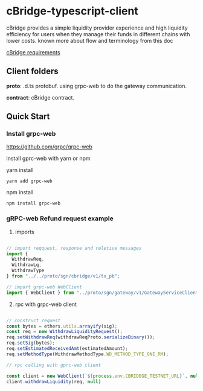 # cBridge-typescript-client

cBridge provides a simple liquidity provider experience and high liquidity efficiency for users when they manage their funds in different chains with lower costs. known more about flow and terminology from this doc

<a href="https://docs.google.com/document/d/15gVJfiAjzfR9dyz_ad7jQOx5PSPI6p_RanLA6XRLCYU/edit?usp=sharing"> cBridge requirements</a>


## Client folders

<b>proto</b>: .d.ts protobuf. using grpc-web to do the gateway communication.

<b>contract</b>: cBridge contract. 

## Quick Start
### Install grpc-web

https://github.com/grpc/grpc-web

install gprc-web with yarn or npm

yarn install

`yarn add grpc-web`

npm install

`npm install grpc-web`

### gRPC-web Refund request example

1. imports

```javascript

// import reqquest, response and reletive messages
import {
  WithdrawReq,
  WithdrawLq,
  WithdrawType
} from "../../proto/sgn/cbridge/v1/tx_pb";

// import grpc-web WebClient
import { WebClient } from "../proto/sgn/gateway/v1/GatewayServiceClientPb";

```

2. rpc with grpc-web client

```javascript

// construct request
const bytes = ethers.utils.arrayify(sig);
const req = new WithdrawLiquidityRequest();
req.setWithdrawReq(withdrawReqProto.serializeBinary());
req.setSig(bytes);
req.setEstimatedReceivedAmt(estimatedAmount);
req.setMethodType(WithdrawMethodType.WD_METHOD_TYPE_ONE_RM);

// rpc calling with gprc-web client

const client = new WebClient(`${process.env.CBRIDEGE_TESTNET_URL}`, null, null);
client.withdrawLiquidity(req, null)
```